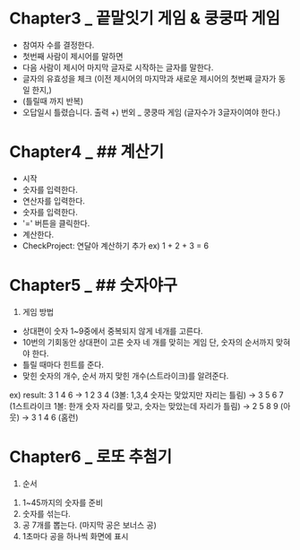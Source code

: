 # Chapter3 \_ 끝말잇기 게임 & 쿵쿵따 게임

- 참여자 수를 결정한다.
- 첫번째 사람이 제시어를 말하면
- 다음 사람이 제시어 마지막 글자로 시작하는 글자를 말한다.
- 글자의 유효성을 체크 (이전 제시어의 마지막과 새로운 제시어의 첫번째 글자가 동일 한지,)
- (틀릴때 까지 반복)
- 오답일시 틀렸습니다. 출력
  +) 번외 \_ 쿵쿵따 게임 (글자수가 3글자이여야 한다.)

# Chapter4 \_ ## 계산기

- 시작
- 숫자를 입력한다.
- 연산자를 입력한다.
- 숫자를 입력한다.
- '=' 버튼을 클릭한다.
- 계산한다.
- CheckProject: 연달아 계산하기 추가 ex) 1 + 2 + 3 = 6

# Chapter5 \_ ## 숫자야구

1. 게임 방법

- 상대편이 숫자 1~9중에서 중복되지 않게 네개를 고른다.
- 10번의 기회동안 상대편이 고른 숫자 네 개를 맞히는 게임
  단, 숫자의 순서까지 맞혀야 한다.
- 틀릴 때마다 힌트를 준다.
- 맞힌 숫자의 개수, 순서 까지 맞힌 개수(스트라이크)를 알려준다.

ex) result: 3 1 4 6 -> 1 2 3 4 (3볼: 1,3,4 숫자는 맞았지만 자리는 틀림)
-> 3 5 6 7 (1스트라이크 1볼: 한개 숫자 자리를 맞고, 숫자는 맞았는데 자리가 틀림)
-> 2 5 8 9 (아웃) -> 3 1 4 6 (홈런)

# Chapter6 \_ 로또 추첨기
1. 순서
  1) 1~45까지의 숫자를 준비
  2) 숫자를 섞는다.
  3) 공 7개를 뽑는다. (마지막 공은 보너스 공)
  4) 1초마다 공을 하나씩 화면에 표시